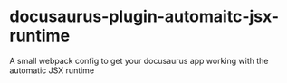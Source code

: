# docusaurus-plugin-automaitc-jsx-runtime
A small webpack config to get your docusaurus app working with the automatic JSX runtime
